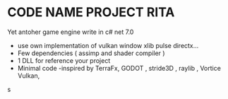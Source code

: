 # CODE NAME PROJECT RITA

Yet antoher game engine write in c# net 7.0 

 - use own implementation of vulkan window xlib pulse directx...
 - Few dependencies ( assimp and shader compiler )
 - 1 DLL for reference your project
 - Minimal code 
 -inspired by TerraFx, GODOT , stride3D , raylib , Vortice Vulkan,

s
